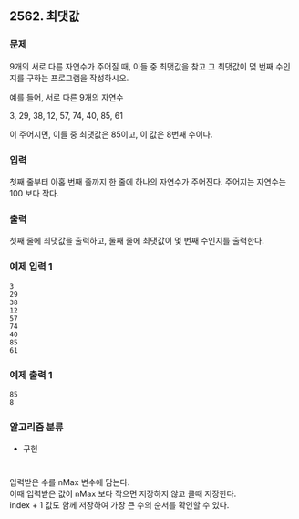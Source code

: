 ## 2562. 최댓값

### 문제
9개의 서로 다른 자연수가 주어질 때, 이들 중 최댓값을 찾고 그 최댓값이 몇 번째 수인지를 구하는 프로그램을 작성하시오.

예를 들어, 서로 다른 9개의 자연수

3, 29, 38, 12, 57, 74, 40, 85, 61

이 주어지면, 이들 중 최댓값은 85이고, 이 값은 8번째 수이다.


### 입력
첫째 줄부터 아홉 번째 줄까지 한 줄에 하나의 자연수가 주어진다. 주어지는 자연수는 100 보다 작다.

### 출력
첫째 줄에 최댓값을 출력하고, 둘째 줄에 최댓값이 몇 번째 수인지를 출력한다.

### 예제 입력 1
```
3
29
38
12
57
74
40
85
61
```

### 예제 출력 1
```
85
8
```

### 알고리즘 분류
* 구현
 
#
입력받은 수를 nMax 변수에 담는다.  
이때 입력받은 값이 nMax 보다 작으면 저장하지 않고 클때 저장한다.  
index + 1 값도 함께 저장하여 가장 큰 수의 순서를 확인할 수 있다.
